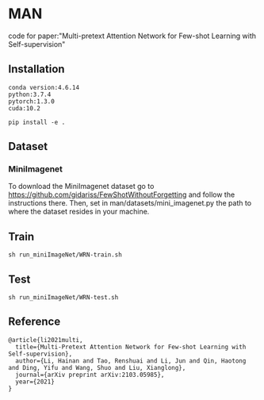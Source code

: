 # MAN
code for paper:"Multi-pretext Attention Network for Few-shot Learning with Self-supervision"

## Installation

```
conda version:4.6.14
python:3.7.4
pytorch:1.3.0
cuda:10.2
```
```
pip install -e .
```
## Dataset
### MiniImagenet 
To download the MiniImagenet dataset go to https://github.com/gidariss/FewShotWithoutForgetting and follow the instructions there. Then, set in man/datasets/mini_imagenet.py the path to where the dataset resides in your machine.

## Train
```
sh run_miniImageNet/WRN-train.sh
```


## Test
```
sh run_miniImageNet/WRN-test.sh
```
## Reference
```
@article{li2021multi,
  title={Multi-Pretext Attention Network for Few-shot Learning with Self-supervision},
  author={Li, Hainan and Tao, Renshuai and Li, Jun and Qin, Haotong and Ding, Yifu and Wang, Shuo and Liu, Xianglong},
  journal={arXiv preprint arXiv:2103.05985},
  year={2021}
}
```
